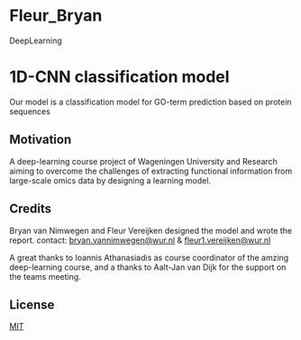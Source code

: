 # Fleur_Bryan
DeepLearning
# 1D-CNN classification model

Our model is a classification model for GO-term prediction based on protein sequences


## Motivation
A deep-learning course project of Wageningen University and Research aiming to overcome the challenges of extracting functional information from large-scale omics data by designing a learning model.

## Credits
Bryan van Nimwegen and Fleur Vereijken designed the model and wrote the report.
contact: bryan.vannimwegen@wur.nl & fleur1.vereijken@wur.nl

A great thanks to Ioannis Athanasiadis as course coordinator of the amzing deep-learning course, and a thanks to Aalt-Jan van Dijk for the support on the teams meeting.



## License

[MIT](https://choosealicense.com/licenses/mit/)
